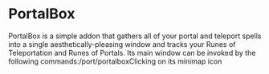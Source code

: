 # PortalBox

PortalBox is a simple addon that gathers all of your portal and teleport spells into a single aesthetically-pleasing window and tracks your Runes of Teleportation and Runes of Portals. Its main window can be invoked by the following commands:/port/portalboxClicking on its minimap icon
